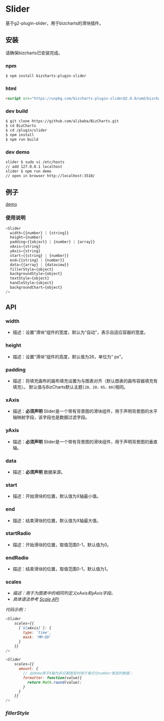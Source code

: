 # Slider

基于g2-plugin-slider，用于bizcharts的滑块插件。

## 安装

请确保bizcharts已安装完成。

### npm
```sh
$ npm install bizcharts-plugin-slider
```

### html
```html
<script src="https://unpkg.com/bizcharts-plugin-slider@2.0.0/umd/bizcharts-plugin-slider.js"> </script>
```

### dev build
```sh
$ git clone https://github.com/alibaba/BizCharts.git
$ cd BizCharts
$ cd /plugin/slider
$ npm install
$ npm run build
```

### dev demo

```sh
slider $ sudo vi /etc/hosts
// add 127.0.0.1 localhost
slider $ npm run demo
// open in browser http://localhost:3510/
```

## 例子

[demo](https://bizcharts.alibaba-inc.com/product/bizcharts/demo/126)

### 使用说明

```js
<Slider
  width={{number} | {string}}
  height={number}
  padding={{object} | {number} | {array}}
  xAxis={string}
  yAxis={string}
  start={{string} | {number}}
  end={{string} | {number}}
  data={{array} | {dataview}}
  fillerStyle={object}
  backgroundStyle={object}
  textStyle={object}
  handleStyle={object}
  backgroundChart={object}
/>
```
## API

### width
_<number>_ _<string>_
* 描述：设置“滑块”组件的宽度，默认为“自动”，表示自适应容器的宽度。

### height
_<number>_
* 描述：设置“滑块”组件的高度，默认值为26，单位为“ px”。

### padding
_<Array>_
* 描述：将填充画布的画布填充设置为与图表对齐（默认图表的画布容器填充有填充）。 默认值与BizCharts默认主题`[20，20，95，80]`相同。

### xAxis
_<string>_
* 描述：**必须声明** Slider是一个带有背景图的滑块组件，用于声明背景图的水平轴映射字段，该字段也是数据过滤字段。

### yAxis
_<string>_
* 描述：**必须声明** Slider是一个带有背景图的滑块组件，用于声明背景图的垂直轴。

### data
_<array>_ _<dataview>_
* 描述：**必须声明** 数据来源。

### start
_<number>_ _<string>_
* 描述：开始滑块的位置，默认值为X轴最小值。

### end
_<number>_ _<string>_
* 描述：结束滑块的位置，默认值为X轴最大值。

### startRadio
_<number>_ 
* 描述：开始滑块的位置，取值范围0-1，默认值为0。

### endRadio
_<number>_ 
* 描述：结束滑块的位置，取值范围0-1，默认值为1。


### scales
_<object>_
* 描述：用于为图表中的相同列定义xAxis和yAxis字段。
* 具体语法参考 [Scale API](35)


代码示例：

  ```js
  <Slider
      scales={{
        [`${xAxis}`]: {
          type: 'time',
          mask: 'MM-DD'
        }
      }}
  />
  ```
  ```js
  <Slider
      scales={{
        amount: {
          // 此demo用于X轴为非日期类型时用于格式化number类型的数据；
          formatter: function(value){
            return Math.round(value);
          }
        }
      }}
  />
  ```
 
### fillerStyle
_<object>_
* 描述：所选区域的样式配置，默认配置如下：

  ```js
  <Slider
    fillerStyle={{
      fill: '#BDCCED',
      fillOpacity: 0.3
    }}
  />
  ```

下图选择的红色区域: 

<img src="https://gw.alipayobjects.com/zos/rmsportal/iYFxRgDjRSiCyVPFozik.png" style="width: 59%;">

### backgroundStyle
_<object>_
* 描述：滑块背景样式。

### textStyle
_<object>_
* 描述：滑块文字样式。

### handleStyle
_<object>_
* 描述：滑块样式的配置，可配置的属性如下:

```js
  <Slider
  handleStyle={{
    img: 'https://gw.alipayobjects.com/zos/rmsportal/QXtfhORGlDuRvLXFzpsQ.png', 
    width: 5,
    height: 26
  }}
/>
```

### backgroundChart
_<object>_
* 描述：滑块的背景图表配置允许配置图表类型和颜色。

```js
<Slider
  backgroundChart={{
  type: [ 'area' ], // chart类型, either a string or an array
  color: '#CCD6EC'
  }}
/>
```

### onChange
_<function>_
* 描述：当滑块改变时，触发回调函数，主要用于更新ds的状态。 回调函数提供一个参数，该参数是一个包含以下属性的对象：

```js
<Slider
onChange = {(obj) => {
  const { startValue, endValue, startText, endText } = obj;
}}
/>


-  `startValue` 开始滑块的原始数据值，如果类型为`time`或`timeCat`，则值为timestamp，请注意。
-  `endValue` 结束滑块的原始数据值，如果类型为`time`或`timeCat`，则值为timestamp，请注意。
-  `startText` 开始滑块当前显示的文本值
-  `endText` 结束滑块当前显示的文本值

```

> 注意：区分文本与值的原因是在大多数情况下，用户将格式化数字。 因此，在设置状态数量和更新状态数量时，需要确保前后的值类型相同。
